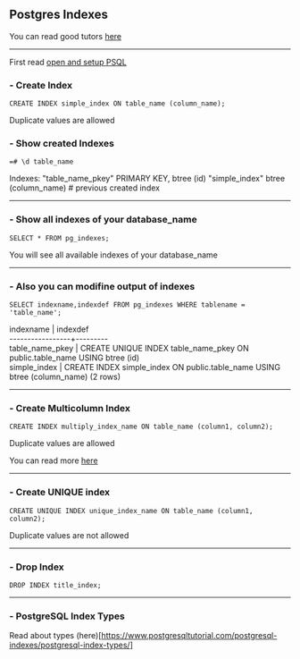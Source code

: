 ## Postgres Indexes

You can read good tutors [here](https://www.postgresqltutorial.com/postgresql-indexes/)

---

First read [open and setup PSQL](https://github.com/alexyndr/alexyndr.github.io/blob/master/postgres-cheatsheet.md)

### - Create Index

`CREATE INDEX simple_index ON table_name (column_name);`

Duplicate values are allowed

### - Show created Indexes

`=# \d table_name`

Indexes:
    "table_name_pkey" PRIMARY KEY, btree (id)
    "simple_index" btree (column_name)  # previous created index

---

### - Show all indexes of your database_name

`SELECT * FROM pg_indexes;`

You will see all available indexes of your database_name

---

### - Also you can modifine output of indexes

`SELECT indexname,indexdef FROM pg_indexes WHERE tablename = 'table_name';`

 indexname       | indexdef   
-----------------+---------  
 table_name_pkey | CREATE UNIQUE INDEX table_name_pkey ON public.table_name USING btree (id)  
 simple_index    | CREATE INDEX simple_index ON public.table_name USING btree (column_name)
(2 rows)

---

### - Create Multicolumn Index

`CREATE INDEX multiply_index_name ON table_name (column1, column2);`

Duplicate values are allowed

You can read more [here](https://www.postgresqltutorial.com/postgresql-indexes/postgresql-multicolumn-indexes/)

---

### - Create UNIQUE index

`CREATE UNIQUE INDEX unique_index_name ON table_name (column1, column2);`

Duplicate values are not allowed

---

### - Drop Index

`DROP INDEX title_index;`

---

### - PostgreSQL Index Types

Read about types (here)[https://www.postgresqltutorial.com/postgresql-indexes/postgresql-index-types/]
